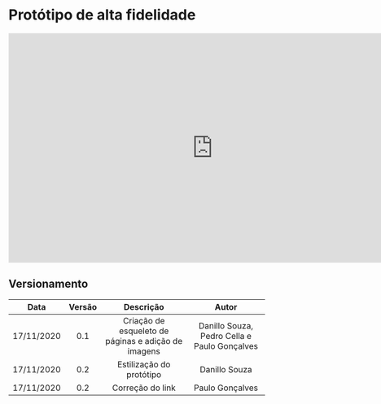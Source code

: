 # Protótipo de alta fidelidade

<iframe style="border: 1px solid rgba(0, 0, 0, 0.1);" width="800" height="450" src="https://www.figma.com/embed?embed_host=share&url=https%3A%2F%2Fwww.figma.com%2Fproto%2FOvAABHHXUZUMx4lLkDFrEb%2FIHC%3Fembed_host%3Dshare%26kind%3D%26node-id%3D1%253A2%26scaling%3Dscale-down" allowfullscreen></iframe>

## Versionamento
|Data|Versão|Descrição|Autor|
|:-:|:-:|:-:|:-:|
|17/11/2020|0.1|Criação de esqueleto de páginas e adição de imagens|Danillo Souza, Pedro Cella e Paulo Gonçalves|
|17/11/2020|0.2|Estilização do protótipo|Danillo Souza|
|17/11/2020|0.2|Correção do link|Paulo Gonçalves|
